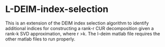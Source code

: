 # L-DEIM-index-selection
This is an extension of the DEIM index selection algorithm to identify additional indices for constructing a rank-r CUR decomposition given a rank-k SVD approximation, where r >k.
The l-deim matlab file requires the other matlab files to run properly.

